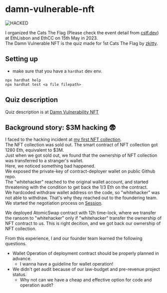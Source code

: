 
# damn-vulnerable-nft
![HACKED](https://github.com/zk1tty/damn-vulnerable-nft/assets/23345846/e1712e57-1ef9-4667-9a0c-c1b5ed4f84fd)




I organized the Cats The Flag (Please check the event detail from [cstf.dev](https://cstf.dev/)) at EthLisbon and EthCC on 15th May in 2023.  
The Damn Vulnerable NFT is the quiz made for 1st Cats The Flag by [zkitty](https://github.com/zk1tty).  

## Setting up
- make sure that you have a `hardhat` dev env. 

```shell
npx hardhat help
npx hardhat test <a file filepath>
```

## Quiz description

Quiz description is at [Damn Vulnerability NFT](https://0xcerberus.notion.site/Damn-Vulnerable-NFT-888ba677fdaf4e24ac78b9cb4963a9fb)

## Background story: $3M hacking 😨
I faced to the hacking incident at [my first NFT collection](https://twitter.com/MintMitama).  
The NFT collection was sold out. The smart contract of NFT collection got 1280 Eth, equivalent to $3M.   
Just when we got sold out, we found that the ownership of NFT collection was transferred to a stranger's wallet.  
Here, we noticed something bad happened.  
We exposed the private-key of contract-deployer wallet on public Github repo.  
The "whitehacker" reached to the original wallet account, and started threatening with the condition to get back the 1/3 Eth on the contract.  
We hardcoded withdraw wallet address on the code, so "whitehacker" was not able to withdraw. That's why they reached out to the foundering team.  
We started the negotiation process on [Session](https://getsession.org/).  

We deployed AtomicSwap contract with 12h time-lock, where we transfer the ransom to "whitehacker" only if "whitehacker" transfer the ownership of NFT contract to us.
This is right decition, and we got back our ownership of NFT collection.  

From this experience, I and our founder team learned the following questions.
- Wallet Operation of deployment contract should be properly planned in advance.
  - I wanna have a guideline for wallet operation!
- We didn't get audit because of our law-budget and pre-revenue project status.
  - Why not can we have a cheap and effective option for code and operation audit?
